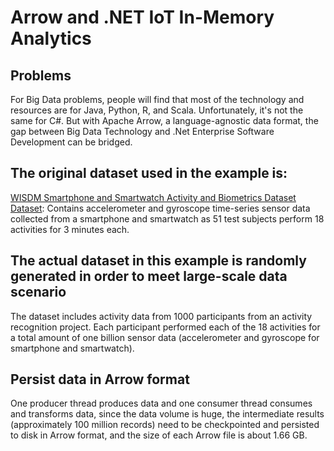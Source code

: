 ﻿# Arrow and .NET IoT In-Memory Analytics

## Problems

For Big Data problems, people will find that most of the technology and resources are for Java, Python, R, and Scala.
Unfortunately, it's not the same for C#. But with Apache Arrow, a language-agnostic data format, the gap between Big Data Technology and
.Net Enterprise Software Development can be bridged. 

## The original dataset used in the example is:

[WISDM Smartphone and Smartwatch Activity and Biometrics Dataset Dataset](https://archive.ics.uci.edu/ml/datasets/WISDM+Smartphone+and+Smartwatch+Activity+and+Biometrics+Dataset+):
   Contains accelerometer and gyroscope time-series sensor data collected from a smartphone and smartwatch as 51 test subjects perform 18 activities for 3 minutes each.

## The actual dataset in this example is randomly generated in order to meet large-scale data scenario

The dataset includes activity data from 1000 participants from an activity recognition project.
Each participant performed each of the 18 activities for a total amount of one billion sensor data (accelerometer 
and gyroscope for smartphone and smartwatch).

## Persist data in Arrow format

One producer thread produces data and one consumer thread consumes and transforms data, since the data volume is huge,
the intermediate results (approximately 100 million records) need to be checkpointed and persisted to disk in Arrow format,
and the size of each Arrow file is about 1.66 GB.

